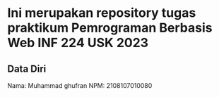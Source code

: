 # Ini merupakan repository tugas praktikum Pemrograman Berbasis Web INF 224 USK 2023
 
## Data Diri
 
Nama: Muhammad ghufran
NPM: 2108107010080